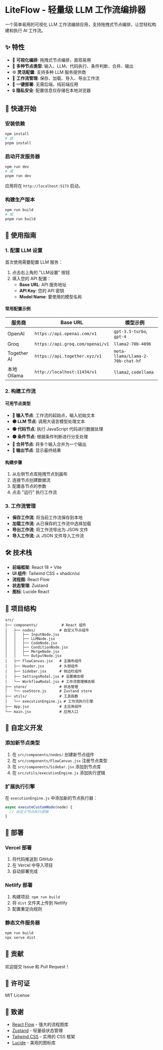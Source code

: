 # LiteFlow - 轻量级 LLM 工作流编排器

一个简单易用的可视化 LLM 工作流编排应用，支持拖拽式节点编排，让您轻松构建和执行 AI 工作流。

## ✨ 特性

- 🎨 **可视化编排**: 拖拽式节点编排，直观易用
- 🔗 **多种节点类型**: 输入、LLM、代码执行、条件判断、合并、输出
- ⚙️ **灵活配置**: 支持多种 LLM 服务提供商
- 💾 **工作流管理**: 保存、加载、导入、导出工作流
- 🚀 **一键部署**: 无需后端，纯前端应用
- 🔒 **隐私安全**: 配置信息仅存储在本地浏览器

## 🚀 快速开始

### 安装依赖

```bash
npm install
# 或
pnpm install
```

### 启动开发服务器

```bash
npm run dev
# 或
pnpm run dev
```

应用将在 `http://localhost:5173` 启动。

### 构建生产版本

```bash
npm run build
# 或
pnpm run build
```

## 📖 使用指南

### 1. 配置 LLM 设置

首次使用需要配置 LLM 服务：

1. 点击右上角的 "LLM设置" 按钮
2. 填入您的 API 配置：
   - **Base URL**: API 服务地址
   - **API Key**: 您的 API 密钥
   - **Model Name**: 要使用的模型名称

#### 常用配置示例

| 服务商 | Base URL | 模型示例 |
|--------|----------|----------|
| OpenAI | `https://api.openai.com/v1` | `gpt-3.5-turbo`, `gpt-4` |
| Groq | `https://api.groq.com/openai/v1` | `llama2-70b-4096` |
| Together AI | `https://api.together.xyz/v1` | `meta-llama/Llama-2-70b-chat-hf` |
| 本地 Ollama | `http://localhost:11434/v1` | `llama2`, `codellama` |

### 2. 构建工作流

#### 可用节点类型

- **🔵 输入节点**: 工作流的起始点，输入初始文本
- **🟣 LLM 节点**: 调用大语言模型处理文本
- **🟢 代码节点**: 执行 JavaScript 代码进行数据处理
- **🟡 条件节点**: 根据条件判断进行分支处理
- **🔵 合并节点**: 将多个输入合并为一个输出
- **🔴 输出节点**: 显示最终结果

#### 构建步骤

1. 从左侧节点库拖拽节点到画布
2. 连接节点创建数据流
3. 配置各节点的参数
4. 点击 "运行" 执行工作流

### 3. 工作流管理

- **保存工作流**: 将当前工作流保存到本地
- **加载工作流**: 从已保存的工作流中选择加载
- **导出工作流**: 将工作流导出为 JSON 文件
- **导入工作流**: 从 JSON 文件导入工作流

## 🛠️ 技术栈

- **前端框架**: React 18 + Vite
- **UI 组件**: Tailwind CSS + shadcn/ui
- **流程图**: React Flow
- **状态管理**: Zustand
- **图标**: Lucide React

## 📁 项目结构

```
src/
├── components/           # React 组件
│   ├── nodes/           # 自定义节点组件
│   │   ├── InputNode.jsx
│   │   ├── LLMNode.jsx
│   │   ├── CodeNode.jsx
│   │   ├── ConditionNode.jsx
│   │   ├── MergeNode.jsx
│   │   └── OutputNode.jsx
│   ├── FlowCanvas.jsx   # 主画布组件
│   ├── Header.jsx       # 头部组件
│   ├── Sidebar.jsx      # 侧边栏组件
│   ├── SettingsModal.jsx # 设置模态框
│   └── WorkflowModal.jsx # 工作流管理模态框
├── store/               # 状态管理
│   └── useStore.js      # Zustand store
├── utils/               # 工具函数
│   └── executionEngine.js # 工作流执行引擎
├── App.jsx              # 主应用组件
└── main.jsx             # 应用入口
```

## 🔧 自定义开发

### 添加新节点类型

1. 在 `src/components/nodes/` 创建新节点组件
2. 在 `src/components/FlowCanvas.jsx` 注册节点类型
3. 在 `src/components/Sidebar.jsx` 添加到节点库
4. 在 `src/utils/executionEngine.js` 添加执行逻辑

### 扩展执行引擎

在 `executionEngine.js` 中添加新的节点执行器：

```javascript
async executeCustomNode(node) {
  // 自定义节点执行逻辑
}
```

## 🚀 部署

### Vercel 部署

1. 将代码推送到 GitHub
2. 在 Vercel 中导入项目
3. 自动部署完成

### Netlify 部署

1. 构建项目: `npm run build`
2. 将 `dist` 文件夹上传到 Netlify
3. 配置重定向规则

### 静态文件服务器

```bash
npm run build
npx serve dist
```

## 🤝 贡献

欢迎提交 Issue 和 Pull Request！

## 📄 许可证

MIT License

## 🙏 致谢

- [React Flow](https://reactflow.dev/) - 强大的流程图库
- [Zustand](https://github.com/pmndrs/zustand) - 轻量级状态管理
- [Tailwind CSS](https://tailwindcss.com/) - 实用的 CSS 框架
- [Lucide](https://lucide.dev/) - 美观的图标库

